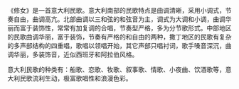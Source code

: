 

《修女》是一首意大利民歌。意大利南部的民歌特点是曲调清晰，采用小调式，节奏自由，曲调高亢。北部曲调以三和弦的和弦音为主，调式为大调和小调，曲调华丽而富于装饰性，常常有加复调的合唱，节奏型严格，多为分节歌形式。中部地区的民歌曲调华丽，富于装饰，节奏有严格的和自由的两种，撒丁地区的民歌有复杂的多声部结构的四重唱，歌唱以领唱开始，其它声部只唱衬词，歌手嗓音深沉，曲调华丽，多装饰音，近似西班牙和阿拉伯风格。

意大利民歌的种类有：船歌、恋歌、牧歌、叙事歌、情歌、小夜曲、饮酒歌等，意大利民歌流利生动，极富歌唱性和浪漫色彩。

